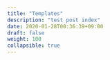 ```yaml
---
title: "Templates"
description: "test post index"
date: 2020-01-28T00:36:39+09:00
draft: false
weight: 100
collapsible: true
---
```


